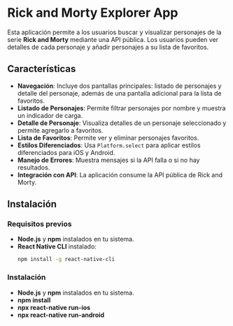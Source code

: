 # Rick and Morty Explorer App

Esta aplicación permite a los usuarios buscar y visualizar personajes de la serie **Rick and Morty** mediante una API pública. Los usuarios pueden ver detalles de cada personaje y añadir personajes a su lista de favoritos.

## Características

- **Navegación**: Incluye dos pantallas principales: listado de personajes y detalle del personaje, además de una pantalla adicional para la lista de favoritos.
- **Listado de Personajes**: Permite filtrar personajes por nombre y muestra un indicador de carga.
- **Detalle de Personaje**: Visualiza detalles de un personaje seleccionado y permite agregarlo a favoritos.
- **Lista de Favoritos**: Permite ver y eliminar personajes favoritos.
- **Estilos Diferenciados**: Usa `Platform.select` para aplicar estilos diferenciados para iOS y Android.
- **Manejo de Errores**: Muestra mensajes si la API falla o si no hay resultados.
- **Integración con API**: La aplicación consume la API pública de Rick and Morty.
  
## Instalación

### Requisitos previos
- **Node.js** y **npm** instalados en tu sistema.
- **React Native CLI** instalado:
  ```bash
  npm install -g react-native-cli
### Instalación 
- **Node.js** y **npm** instalados en tu sistema.
- **npm install**
- **npx react-native run-ios**
- **npx react-native run-android**
